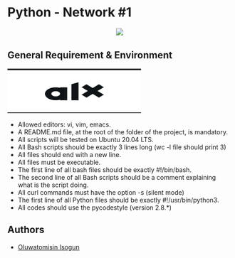# Python - Network #1
<p align="center">
<img src="https://www3.ntu.edu.sg/home/ehchua/programming/webprogramming/images/TheWeb.png" width="" height="" />
</p>

## General Requirement & Environment
<img src="https://github.com/TosinISOGUN/TosinISOGUN/blob/main/ALX.jpeg?raw=true" width="300" height="100" />

- Allowed editors: vi, vim, emacs.
- A README.md file, at the root of the folder of the project, is mandatory.
- All scripts will be tested on Ubuntu 20.04 LTS.
- All Bash scripts should be exactly 3 lines long (wc -l file should print 3)
- All files should end with a new line.
- All files must be executable.
- The first line of all bash files should be exactly #!/bin/bash.
- The second line of all Bash scripts should be a comment explaining what is the script doing.
- All curl commands must have the option -s (silent mode)
- The first line of all Python files should be exactly #!/usr/bin/python3.
- All codes should use the pycodestyle (version 2.8.*)


## Authors
- [Oluwatomisin Isogun](https://@github.com/TosinISOGUN)

